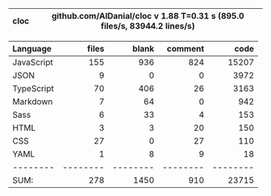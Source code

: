 | cloc | github.com/AlDanial/cloc v 1.88 T=0.31 s (895.0 files/s, 83944.2 lines/s) |
| ---- | ------------------------------------------------------------------------- |

| Language   |    files |    blank |  comment |     code |
| :--------- | -------: | -------: | -------: | -------: |
| JavaScript |      155 |      936 |      824 |    15207 |
| JSON       |        9 |        0 |        0 |     3972 |
| TypeScript |       70 |      406 |       26 |     3163 |
| Markdown   |        7 |       64 |        0 |      942 |
| Sass       |        6 |       33 |        4 |      153 |
| HTML       |        3 |        3 |       20 |      150 |
| CSS        |       27 |        0 |       27 |      110 |
| YAML       |        1 |        8 |        9 |       18 |
| --------   | -------- | -------- | -------- | -------- |
| SUM:       |      278 |     1450 |      910 |    23715 |
